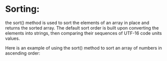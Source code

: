 # Sorting:

the sort() method is used to sort the elements of an array in place and returns the sorted array. The default sort order is built upon converting the elements into strings, then comparing their sequences of UTF-16 code units values.

Here is an example of using the sort() method to sort an array of numbers in ascending order: